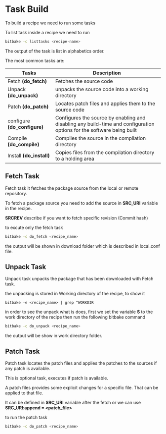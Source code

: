 # Task Build

To build a recipe we need to run some tasks

To list task inside a recipe we need to run

```sh
bitbake -c listtasks <recipe-name>	
```

The output of the task is list in alphabetics order.

The most common tasks are:

| Tasks                        | Description                                                  |
| ---------------------------- | ------------------------------------------------------------ |
| Fetch **(do_fetch)**         | Fetches the source code                                      |
| Unpack **(do_unpack)**       | unpacks the source code into a working directory             |
| Patch **(do_patch)**         | Locates patch files and applies them to the source code      |
| configure **(do_configure)** | Configures the source by enabling and disabling any build-time and configuration options for the software being built |
| Compile **(do_compile)**     | Compiles the source in the compilation directory             |
| Install **(do_install)**     | Copies files from the compilation directory to a holding area |



## Fetch Task

Fetch task it fetches the package source from the local or remote repository.

To fetch a package source you need to add the source in **SRC_URI** variable in the recipe.

**SRCREV** describe if you want to fetch specific revision (Commit hash)

to excute only the fetch task

```bash
bitbake -c do_fetch <recipe_name>
```

the output will be shown in download folder which is described in local.conf file.



## Unpack Task

Unpack task unpacks the package that has been downloaded with Fetch task.

the unpacking is stored in Working directory of the recipe, to show it

```shell
bitbake -e <recipe_name> | grep ^WORKDIR
```

in order to see the unpack what is does, first we set the variable **S** to the work directory of the recipe then run the following bitbake command

```bash
bitbake -c do_unpack <recipe_name>
```

the output will be show in work directory folder.



## Patch Task

Patch task locates the patch files and applies the patches to the sources if any patch is available.

This is optional task, executes if patch is available.

A patch files provides some explicit changes for a specific file. That can be applied to that file.

It can be defined in **SRC_URI** variable after the fetch or we can use **SRC_URI:append = <patch_file>**

to run the patch task

```bash
bitbake -c do_patch <recipe_name>
```



